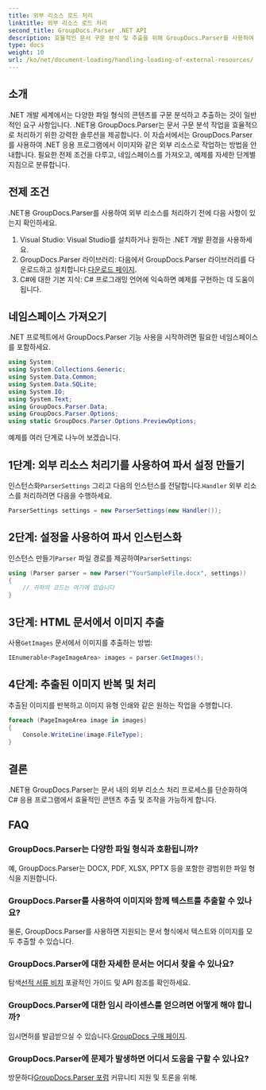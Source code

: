 ```yaml
---
title: 외부 리소스 로드 처리
linktitle: 외부 리소스 로드 처리
second_title: GroupDocs.Parser .NET API
description: 효율적인 문서 구문 분석 및 추출을 위해 GroupDocs.Parser를 사용하여 .NET에서 외부 리소스를 처리하는 방법을 알아보세요.
type: docs
weight: 10
url: /ko/net/document-loading/handling-loading-of-external-resources/
---
```

## 소개
.NET 개발 세계에서는 다양한 파일 형식의 콘텐츠를 구문 분석하고 추출하는 것이 일반적인 요구 사항입니다. .NET용 GroupDocs.Parser는 문서 구문 분석 작업을 효율적으로 처리하기 위한 강력한 솔루션을 제공합니다. 이 자습서에서는 GroupDocs.Parser를 사용하여 .NET 응용 프로그램에서 이미지와 같은 외부 리소스로 작업하는 방법을 안내합니다. 필요한 전제 조건을 다루고, 네임스페이스를 가져오고, 예제를 자세한 단계별 지침으로 분류합니다.
## 전제 조건
.NET용 GroupDocs.Parser를 사용하여 외부 리소스를 처리하기 전에 다음 사항이 있는지 확인하세요.
1. Visual Studio: Visual Studio를 설치하거나 원하는 .NET 개발 환경을 사용하세요.
2. GroupDocs.Parser 라이브러리: 다음에서 GroupDocs.Parser 라이브러리를 다운로드하고 설치합니다.[다운로드 페이지](https://releases.groupdocs.com/parser/net/).
3. C#에 대한 기본 지식: C# 프로그래밍 언어에 익숙하면 예제를 구현하는 데 도움이 됩니다.

## 네임스페이스 가져오기
.NET 프로젝트에서 GroupDocs.Parser 기능 사용을 시작하려면 필요한 네임스페이스를 포함하세요.
```csharp
using System;
using System.Collections.Generic;
using System.Data.Common;
using System.Data.SQLite;
using System.IO;
using System.Text;
using GroupDocs.Parser.Data;
using GroupDocs.Parser.Options;
using static GroupDocs.Parser.Options.PreviewOptions;
```

예제를 여러 단계로 나누어 보겠습니다.
## 1단계: 외부 리소스 처리기를 사용하여 파서 설정 만들기
 인스턴스화`ParserSettings` 그리고 다음의 인스턴스를 전달합니다.`Handler` 외부 리소스를 처리하려면 다음을 수행하세요.
```csharp
ParserSettings settings = new ParserSettings(new Handler());
```
## 2단계: 설정을 사용하여 파서 인스턴스화
 인스턴스 만들기`Parser` 파일 경로를 제공하여`ParserSettings`:
```csharp
using (Parser parser = new Parser("YourSampleFile.docx", settings))
{
    // 귀하의 코드는 여기에 있습니다
}
```
## 3단계: HTML 문서에서 이미지 추출
 사용`GetImages` 문서에서 이미지를 추출하는 방법:
```csharp
IEnumerable<PageImageArea> images = parser.GetImages();
```
## 4단계: 추출된 이미지 반복 및 처리
추출된 이미지를 반복하고 이미지 유형 인쇄와 같은 원하는 작업을 수행합니다.
```csharp
foreach (PageImageArea image in images)
{
    Console.WriteLine(image.FileType);
}
```

## 결론
.NET용 GroupDocs.Parser는 문서 내의 외부 리소스 처리 프로세스를 단순화하여 C# 응용 프로그램에서 효율적인 콘텐츠 추출 및 조작을 가능하게 합니다.

## FAQ
### GroupDocs.Parser는 다양한 파일 형식과 호환됩니까?
예, GroupDocs.Parser는 DOCX, PDF, XLSX, PPTX 등을 포함한 광범위한 파일 형식을 지원합니다.
### GroupDocs.Parser를 사용하여 이미지와 함께 텍스트를 추출할 수 있나요?
물론, GroupDocs.Parser를 사용하면 지원되는 문서 형식에서 텍스트와 이미지를 모두 추출할 수 있습니다.
### GroupDocs.Parser에 대한 자세한 문서는 어디서 찾을 수 있나요?
 탐색[선적 서류 비치](https://reference.groupdocs.com/parser/net/) 포괄적인 가이드 및 API 참조를 확인하세요.
### GroupDocs.Parser에 대한 임시 라이센스를 얻으려면 어떻게 해야 합니까?
 임시면허를 발급받으실 수 있습니다.[GroupDocs 구매 페이지](https://purchase.groupdocs.com/temporary-license/).
### GroupDocs.Parser에 문제가 발생하면 어디서 도움을 구할 수 있나요?
 방문하다[GroupDocs.Parser 포럼](https://forum.groupdocs.com/c/parser/17) 커뮤니티 지원 및 토론을 위해.